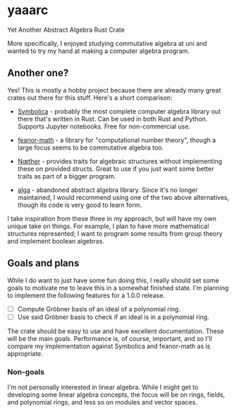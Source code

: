 # yaaarc

Yet Another Abstract Algebra Rust Crate

More specifically, I enjoyed studying commutative algebra at uni and wanted to try my hand at making
a computer algebra program.

## Another one?

Yes! This is mostly a hobby project because there are already many great crates out there for this
stuff. Here's a short comparison:

* [Symbolica](https://symbolica.io/) - probably the most complete computer algebra library out there
  that's written in Rust. Can be used in both Rust and Python. Supports Jupyter notebooks. Free for
  non-commercial use.

* [feanor-math](https://github.com/FeanorTheElf/feanor-math) - a library for "computational number
  theory", though a large focus seems to be commutative algebra too.

* [Nœther](https://github.com/warlock-labs/noether) - provides traits for algebraic structures
  without implementing these on provided structs. Great to use if you just want some better traits
  as part of a bigger program.

* [alga](https://github.com/dimforge/alga) - abandoned abstract algebra library. Since it's no
  longer maintained, I would recommend using one of the two above alternatives, though its code is
  very good to learn form.

I take inspiration from these three in my approach, but will have my own unique take on things. For
example, I plan to have more mathematical structures represented; I want to program some results
from group theory and implement boolean algebras.

## Goals and plans

While I do want to just have some fun doing this, I really should set some goals to motivate me to
leave this in a somewhat finished state. I'm planning to implement the following features for a 1.0.0 release.

* [ ] Compute Gröbner basis of an ideal of a polynomial ring.
* [ ] Use said Gröbner basis to check if an ideal is in a polynomial ring.
  
The crate should be easy to use and have excellent documentation. These will be the main goals. Performance is, of course, important, and so I'll compare my implementation against Symbolica and feanor-math as is appropriate.

### Non-goals

I'm not personally interested in linear algebra. While I might get to developing some linear algebra
concepts, the focus will be on rings, fields, and polynomial rings, and less so on modules and
vector spaces.
